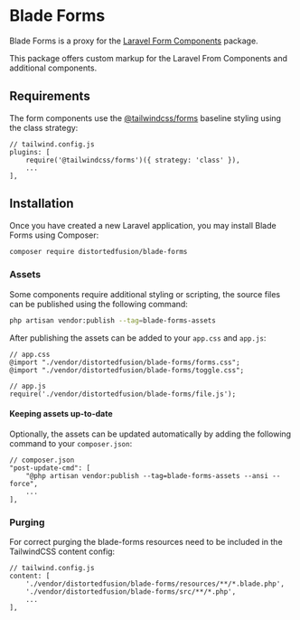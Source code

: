 # Blade Forms

Blade Forms is a proxy for the [Laravel Form Components](https://github.com/protonemedia/laravel-form-components) package.

This package offers custom markup for the Laravel From Components and additional components.

## Requirements

The form components use the [@tailwindcss/forms](https://github.com/tailwindlabs/tailwindcss-forms) baseline styling using the class strategy:

```
// tailwind.config.js
plugins: [
    require('@tailwindcss/forms')({ strategy: 'class' }),
    ...
],
```

## Installation

Once you have created a new Laravel application, you may install Blade Forms using Composer:

```sh
composer require distortedfusion/blade-forms
```

### Assets

Some components require additional styling or scripting, the source files can be published using the following command:

```bash
php artisan vendor:publish --tag=blade-forms-assets
```

After publishing the assets can be added to your `app.css` and `app.js`:

```
// app.css
@import "./vendor/distortedfusion/blade-forms/forms.css";
@import "./vendor/distortedfusion/blade-forms/toggle.css";
```

```
// app.js
require('./vendor/distortedfusion/blade-forms/file.js');
```

#### Keeping assets up-to-date

Optionally, the assets can be updated automatically by adding the following command to your `composer.json`:

```
// composer.json
"post-update-cmd": [
    "@php artisan vendor:publish --tag=blade-forms-assets --ansi --force",
    ...
],
```

### Purging

For correct purging the blade-forms resources need to be included in the TailwindCSS content config:

```
// tailwind.config.js
content: [
    './vendor/distortedfusion/blade-forms/resources/**/*.blade.php',
    './vendor/distortedfusion/blade-forms/src/**/*.php',
    ...
],
```

